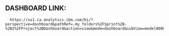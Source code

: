 ## DASHBOARD LINK:

      https://us1.ca.analytics.ibm.com/bi/?perspective=dashboard&pathRef=.my_folders%2FSprint%2B-%2B2%2FProject%2BDashboard&action=view&mode=dashboard&subView=model000001846316c663_00000000
